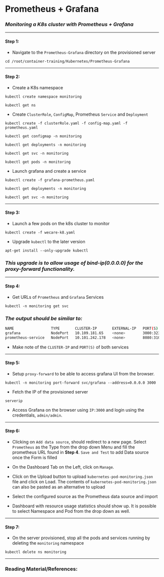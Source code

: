 # **Prometheus + Grafana**


### *Monitoring a K8s cluster with Prometheus + Grafana*

-------

#### Step 1:

* Navigate to the `Prometheus-Grafana` directory on the provisioned server

```commandline
cd /root/container-training/Kubernetes/Prometheus-Grafana
```

-------

#### Step 2:

* Create a K8s namespace

```commandline
kubectl create namespace monitoring

kubectl get ns
```

* Create `ClusterRole`, `ConfigMap`, Prometheus `Service` and `Deployment`

```commandline
kubectl create -f clusterRole.yaml -f config-map.yaml -f prometheus.yaml

kubectl get configmap -n monitoring

kubectl get deployments -n monitoring

kubectl get svc -n monitoring

kubectl get pods -n monitoring
```

* Launch grafana and create a service

```commandline
kubectl create -f grafana-prometheus.yaml

kubectl get deployments -n monitoring

kubectl get svc -n monitoring
```

-------

#### Step 3:

* Launch a few pods on the k8s cluster to monitor

```commandline
kubectl create -f wecare-k8.yaml
```

* Upgrade `kubectl` to the later version

```commandline
apt-get install --only-upgrade kubectl
```

### *This upgrade is to allow usage of bind-ip(0.0.0.0) for the proxy-forward functionality.*

-------

#### Step 4:

* Get URLs of `Prometheus` and `Grafana` Services

```commandline
kubectl -n monitoring get svc
```

### *The output should be similar to:*

```bash
NAME                 TYPE       CLUSTER-IP       EXTERNAL-IP   PORT(S)          AGE
grafana              NodePort   10.109.181.65    <none>        3000:32310/TCP   25m
prometheus-service   NodePort   10.101.242.178   <none>        8080:31000/TCP   26m
```

* Make note of the `CLUSTER-IP` and `PORT(S)` of both services

-------

#### Step 5:

* Setup `proxy-forward` to be able to access grafana UI from the browser.

```commandline
kubectl -n monitoring port-forward svc/grafana --address=0.0.0.0 3000
```

* Fetch the IP of the provisioned server

```commandline
serverip
```

* Access Grafana on the browser using `IP:3000` and login using the credentials, `admin/admin`.

-------

#### Step 6:

* Clicking on `Add data source`, should redirect to a new page. Select `Prometheus` as the Type from the drop down Menu and fill the prometheus URL found in **Step 4**. `Save and Test` to add Data source once the Form is filled

* On the Dashboard Tab on the Left, click on `Manage`. 

* Click on the Upload button to upload `kubernetes-pod-monitoring.json` file and click on Load. The contents of `kubernetes-pod-monitoring.json` can also be pasted as an alternative to upload

* Select the configured source as the Prometheus data source and import

* Dashboard with resource usage statistics should show up. It is possible to select Namespace and Pod from the drop down as well.

-------

#### Step 7:

* On the server provisioned, stop all the pods and services running by deleting the `monitoring` namespace

```commandline
kubectl delete ns monitoring
```

---------

### Reading Material/References:
